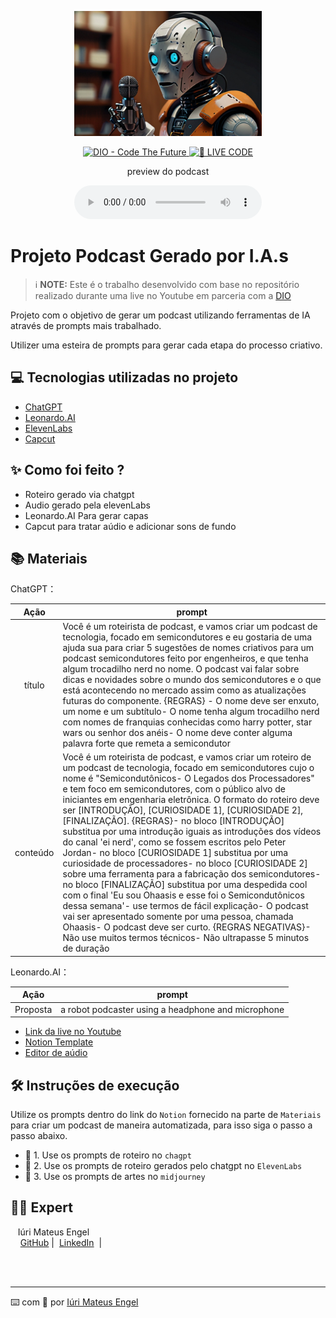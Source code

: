 <p align="center">
<img 
    src="./assets/robot-podcast.jpg"
    width="300"
/>
</p>

<p align="center">
<a href="https://dio.me/">
    <img 
        src="https://img.shields.io/badge/DIO-Code_The_Future-28DA77?logo=youtube" 
        alt="DIO - Code The Future">
</a>
<a href="https://dio.me/">
<img 
    src="https://img.shields.io/badge/🔴_LIVE_CODE-FF5E72" 
    alt="🔴 LIVE CODE">
</a>
</p>

<p align="center">
    preview do podcast
</p>

<div align="center">
    <audio src="output/podcast_editado.MP3" controls title="Podcast editado"></audio>
</div>

# Projeto Podcast Gerado por I.A.s


 > ℹ️ **NOTE:** Este é o trabalho desenvolvido com base no repositório realizado durante uma live no Youtube em parceria com a [DIO](https://dio.me)

Projeto com o objetivo de gerar um podcast utilizando ferramentas de IA através de prompts mais trabalhado.

Utilizer uma esteira de prompts para gerar cada etapa do processo criativo.

## 💻 Tecnologias utilizadas no projeto

- [ChatGPT](https://chat.openai.com/) 
- [Leonardo.AI](https://app.leonardo.ai)
- [ElevenLabs](https://beta.elevenlabs.io/)
- [Capcut](https://www.capcut.com/pt-br/)

## ✨ Como foi feito ?

- Roteiro gerado via chatgpt
- Audio gerado pela elevenLabs
- Leonardo.AI Para gerar capas
- Capcut para tratar aúdio e adicionar sons de fundo

## 📚 Materiais

ChatGPT：

|   Ação   | prompt                                                                                                                                                                                                                                                                         |
| :------: | ------------------------------------------------------------------------------------------------------------------------------------------------------------------------------------------------------------------------------------------------------------------------------ |
|  título  | Você é um roteirista de podcast, e vamos criar um podcast de tecnologia, focado em semicondutores e eu gostaria de uma ajuda sua para criar 5 sugestões de nomes criativos para um podcast semicondutores feito por engenheiros, e que tenha algum trocadilho nerd no nome. O podcast vai falar sobre dicas e novidades sobre o mundo dos semicondutores e o que está acontecendo no mercado assim como as atualizações futuras do componente. {REGRAS} - O nome deve ser enxuto, um nome e um subtítulo- O nome tenha algum trocadilho nerd com nomes de franquias conhecidas como harry potter, star wars ou senhor dos anéis- O nome deve conter alguma palavra forte que remeta a semicondutor                                                                                                                                                                                                 |
| conteúdo | Você é um roteirista de podcast, e vamos criar um  roteiro de um podcast de tecnologia, focado em semicondutores cujo o nome é "Semicondutônicos- O Legados dos Processadores" e tem foco em semicondutores,  com o público alvo de iniciantes em engenharia eletrônica. O formato do roteiro deve ser [INTRODUÇÃO], [CURIOSIDADE 1], [CURIOSIDADE 2], [FINALIZAÇÃO]. {REGRAS}- no bloco [INTRODUÇÃO] substitua por uma introdução iguais as introduções dos vídeos do canal 'ei nerd', como se fossem escritos pelo Peter Jordan- no bloco [CURIOSIDADE 1] substitua por uma curiosidade de processadores- no bloco [CURIOSIDADE 2] sobre uma ferramenta para a fabricação dos semicondutores- no bloco [FINALIZAÇÃO] substitua por uma despedida cool com o final 'Eu sou Ohaasis e esse foi o Semicondutônicos dessa semana'- use termos de fácil explicação- O podcast vai ser apresentado somente por uma pessoa, chamada Ohaasis- O podcast deve ser curto. {REGRAS NEGATIVAS}- Não use muitos termos técnicos- Não ultrapasse 5 minutos de duração |

Leonardo.AI：

|   Ação   | prompt                                                                                                                                                                                                                                                                         |
| :------: | ------------------------------------------------------------------------------------------------------------------------------------------------------------------------------------------------------------------------------------------------------------------------------ |
|  Proposta  | a robot podcaster using a headphone and microphone                                                                                                                                                                                                    |

- [Link da live no Youtube](https://www.youtube.com)
- [Notion Template](https://helpful-jump-17b.notion.site/PAS-Podcast-AI-Studio-210489e15d7a4a73b743bb159e45d06f?pvs=4)
- [Editor de aúdio](https://www.capcut.com/editor?from_page=landing_page&__action_from=picture_V%C3%ADdeos%20profissionais%20em%20minutos,%20n%C3%A3o%20em%20horas.)


## 🛠️ Instruções de execução

Utilize os prompts dentro do link do `Notion` fornecido na parte de `Materiais` para criar um podcast de maneira automatizada, para isso siga o passo a passo abaixo.

- 🤖 1. Use os prompts de roteiro no `chagpt`
- 🤖 2. Use os prompts de roteiro gerados pelo chatgpt no  `ElevenLabs`
- 🤖 3. Use os prompts de artes no `midjourney`

## 👨‍💻 Expert

<p>&nbsp&nbsp&nbspIúri Mateus Engel<br>
    &nbsp&nbsp&nbsp
    <a href="https://github.com/Ohaasis">
    GitHub</a>&nbsp;|&nbsp;
    <a href="www.linkedin.com/in/iuri-engel-eng99">LinkedIn</a>
&nbsp;|&nbsp;</p>
</p>
<br/><br/>
<p>

---

⌨️ com 💜 por [Iúri Mateus Engel](https://github.com/Ohaasis)
